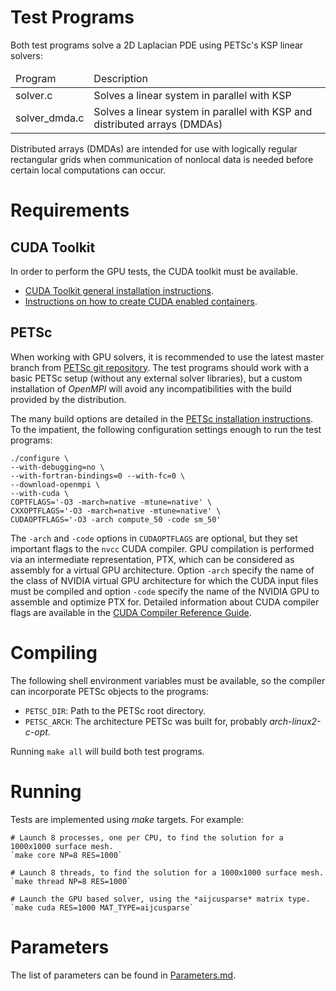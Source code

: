 # Test Programs

Both test programs solve a 2D Laplacian PDE using PETSc's KSP linear solvers:

<table>
<thead>
<tr><td>Program</td><td>Description</td></tr>
</thead>
<tbody>
<tr><td>solver.c</td><td>Solves a linear system in parallel with KSP</td></tr>
<tr><td>solver_dmda.c</td><td>Solves a linear system in parallel with KSP and 
distributed arrays (DMDAs)</td></tr>
</tbody>
</table>

Distributed arrays (DMDAs) are intended for use with logically regular 
rectangular grids when communication of nonlocal data is needed before certain 
local computations can occur.

# Requirements

## CUDA Toolkit

In order to perform the GPU tests, the CUDA toolkit must be available.

- [CUDA Toolkit general installation 
instructions](https://developer.nvidia.com/cuda-downloads).
- [Instructions on how to create CUDA enabled 
containers](https://github.com/lcnsqr/petsc-arg/wiki/CUDA-enabled-Linux-Containers).

## PETSc

When working with GPU solvers, it is recommended to use the latest master 
branch from [PETSc git repository](https://gitlab.com/petsc/petsc.git). The 
test programs should work with a basic PETSc setup (without any external solver 
libraries), but a custom installation of *OpenMPI* will avoid any 
incompatibilities with the build provided by the distribution.

The many build options are detailed in the [PETSc installation 
instructions](https://www.mcs.anl.gov/petsc/documentation/installation.html). 
To the impatient, the following configuration settings enough to run the test 
programs:

    ./configure \
    --with-debugging=no \
    --with-fortran-bindings=0 --with-fc=0 \
    --download-openmpi \
    --with-cuda \
    COPTFLAGS='-O3 -march=native -mtune=native' \
    CXXOPTFLAGS='-O3 -march=native -mtune=native' \
    CUDAOPTFLAGS='-O3 -arch compute_50 -code sm_50'

The `-arch` and `-code` options in `CUDAOPTFLAGS` are optional, but they set 
important flags to the `nvcc` CUDA compiler. GPU compilation is performed via 
an intermediate representation, PTX, which can be considered as assembly for a 
virtual GPU architecture.  Option `-arch` specify the name of the class of 
NVIDIA virtual GPU architecture for which the CUDA input files must be compiled 
and option `-code` specify the name of the NVIDIA GPU to assemble and optimize 
PTX for. Detailed information about CUDA compiler flags are available in the 
[CUDA Compiler Reference 
Guide](https://docs.nvidia.com/cuda/cuda-compiler-driver-nvcc/index.html).

# Compiling

The following shell environment variables must be available, so the compiler 
can incorporate PETSc objects to the programs:

- `PETSC_DIR`: Path to the PETSc root directory.
- `PETSC_ARCH`: The architecture PETSc was built for, probably 
*arch-linux2-c-opt*.

Running `make all` will build both test programs.

# Running

Tests are implemented using *make* targets. For example:

    # Launch 8 processes, one per CPU, to find the solution for a 1000x1000 surface mesh.
    `make core NP=8 RES=1000`
    
    # Launch 8 threads, to find the solution for a 1000x1000 surface mesh.
    `make thread NP=8 RES=1000`
    
    # Launch the GPU based solver, using the *aijcusparse* matrix type.
    `make cuda RES=1000 MAT_TYPE=aijcusparse`

# Parameters

The list of parameters can be found in [Parameters.md](../Parameters.md).
